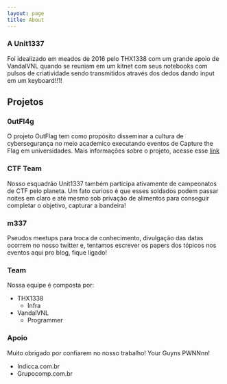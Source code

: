 ```yaml
---
layout: page
title: About
---
```

### A Unit1337
Foi idealizado em meados de 2016 pelo THX1338 com um grande apoio de VandalVNL quando se reuniam em um kitnet com seus notebooks com pulsos de criatividade sendo transmitidos através dos dedos dando input em um keyboard!!1!

## Projetos
### 0utFl4g
O projeto OutFlag tem como propósito disseminar a cultura de cybersegurança no meio academico executando eventos de Capture the Flag em universidades.
Mais informações sobre o projeto, acesse esse <a href='{{ site.baseurl }}0utfl4g.html'>link</a>

### CTF Team
Nosso esquadrão Unit1337 também participa ativamente de campeonatos de CTF pelo planeta. Um fato curioso é que esses soldados podem passar noites em claro e até mesmo sob privação de alimentos para conseguir completar o objetivo, capturar a bandeira!

### m337
Pseudos meetups para troca de conhecimento, divulgação das datas ocorrem no nosso twitter e, tentamos escrever os papers dos tópicos nos eventos aqui pro blog, fique ligado!

### Team
Nossa equipe é composta por:
- THX1338
	- Infra
- VandalVNL
	- Programmer

### Apoio
Muito obrigado por confiarem no nosso trabalho! Your Guyns PWNNnn!
- Indicca.com.br
- Grupocomp.com.br

